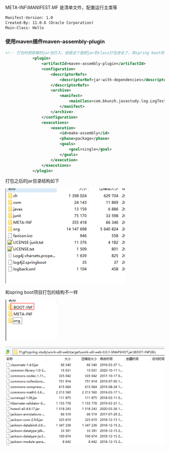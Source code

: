 
META-INF\MANIFEST.MF 是清单文件，配置运行主类等

```
Manifest-Version: 1.0
Created-By: 11.0.8 (Oracle Corporation)
Main-Class: Hello

```



### 使用maven插件maven-assembly-plugin

```xml
<!-- 打包时把依赖的jar也打入，但是这个是把jar的class打包进去了，和spring boot的打包打jar不一样 -->
            <plugin>
                <artifactId>maven-assembly-plugin</artifactId>
                <configuration>
                    <descriptorRefs>
                        <descriptorRef>jar-with-dependencies</descriptorRef>
                    </descriptorRefs>
                    <archive>
                        <manifest>
                            <mainClass>com.bkunzh.javastudy.log.LogTest</mainClass>
                        </manifest>
                    </archive>
                </configuration>
                <executions>
                    <execution>
                        <id>make-assembly</id>
                        <phase>package</phase>
                        <goals>
                            <goal>single</goal>
                        </goals>
                    </execution>
                </executions>
            </plugin>
```

打包之后的jar目录结构如下

![image-20201011134839311](打包成jar.assets/image-20201011134839311.png)

和spring boot项目打包的结构不一样

![image-20201011134939861](打包成jar.assets/image-20201011134939861.png)

![image-20201011134956647](打包成jar.assets/image-20201011134956647.png)

